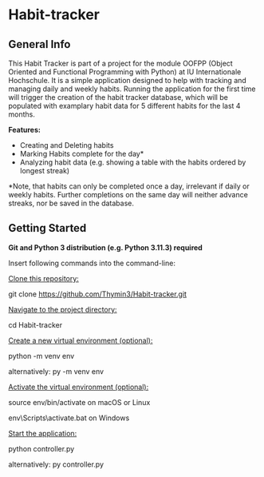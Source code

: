 # Habit-tracker

## General Info

This Habit Tracker is part of a project for the module OOFPP (Object Oriented and Functional Programming with Python) at IU Internationale Hochschule.
It is a simple application designed to help with tracking and managing daily and weekly habits. 
Running the application for the first time will trigger the creation of the habit tracker database, which will be populated with examplary habit data for 5 different habits for the last 4 months.

**Features:**
- Creating and Deleting habits
- Marking Habits complete for the day*
- Analyzing habit data (e.g. showing a table with the habits ordered by longest streak)

*Note, that habits can only be completed once a day, irrelevant if daily or weekly habits. Further completions on the same day will neither advance streaks, nor be saved in the database.

## Getting Started

**Git and Python 3 distribution (e.g. Python 3.11.3) required**  

Insert following commands into the command-line:

<ins>Clone this repository:</ins>

git clone https://github.com/Thymin3/Habit-tracker.git

<ins>Navigate to the project directory:</ins>

cd Habit-tracker

<ins>Create a new virtual environment (optional):</ins>

python -m venv env

alternatively: py -m venv env

<ins>Activate the virtual environment (optional):</ins>

source env/bin/activate     on macOS or Linux

env\Scripts\activate.bat    on Windows

<ins>Start the application:</ins>

python controller.py

alternatively: py controller.py
